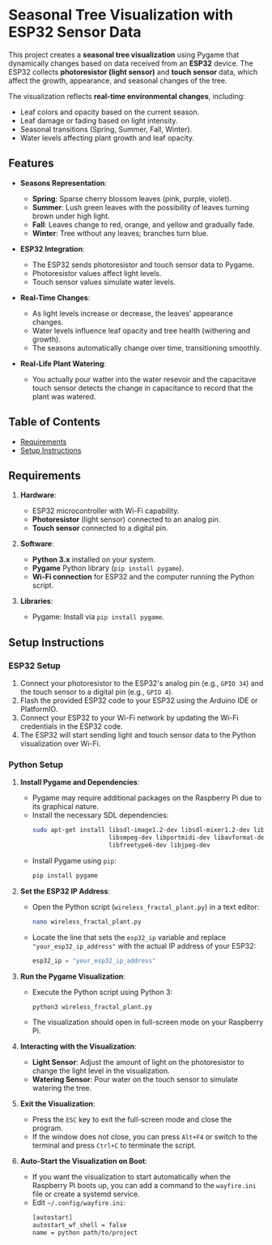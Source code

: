 # Seasonal Tree Visualization with ESP32 Sensor Data

This project creates a **seasonal tree visualization** using Pygame that dynamically changes based on data received from an **ESP32** device. The ESP32 collects **photoresistor (light sensor)** and **touch sensor** data, which affect the growth, appearance, and seasonal changes of the tree.

The visualization reflects **real-time environmental changes**, including:
- Leaf colors and opacity based on the current season.
- Leaf damage or fading based on light intensity.
- Seasonal transitions (Spring, Summer, Fall, Winter).
- Water levels affecting plant growth and leaf opacity.

## Features

- **Seasons Representation**:
  - **Spring**: Sparse cherry blossom leaves (pink, purple, violet).
  - **Summer**: Lush green leaves with the possibility of leaves turning brown under high light.
  - **Fall**: Leaves change to red, orange, and yellow and gradually fade.
  - **Winter**: Tree without any leaves; branches turn blue.

- **ESP32 Integration**:
  - The ESP32 sends photoresistor and touch sensor data to Pygame.
  - Photoresistor values affect light levels.
  - Touch sensor values simulate water levels.

- **Real-Time Changes**:
  - As light levels increase or decrease, the leaves’ appearance changes.
  - Water levels influence leaf opacity and tree health (withering and growth).
  - The seasons automatically change over time, transitioning smoothly.

- **Real-Life Plant Watering**:
  - You actually pour watter into the water resevoir and the capacitave touch sensor detects the change in capacitance to record that the plant was watered.

## Table of Contents

- [Requirements](#requirements)
- [Setup Instructions](#setup-instructions)

## Requirements

1. **Hardware**:
   - ESP32 microcontroller with Wi-Fi capability.
   - **Photoresistor** (light sensor) connected to an analog pin.
   - **Touch sensor** connected to a digital pin.

2. **Software**:
   - **Python 3.x** installed on your system.
   - **Pygame** Python library (`pip install pygame`).
   - **Wi-Fi connection** for ESP32 and the computer running the Python script.

3. **Libraries**:
   - Pygame: Install via `pip install pygame`.

## Setup Instructions

### ESP32 Setup

1. Connect your photoresistor to the ESP32's analog pin (e.g., `GPIO 34`) and the touch sensor to a digital pin (e.g., `GPIO 4`).
2. Flash the provided ESP32 code to your ESP32 using the Arduino IDE or PlatformIO.
3. Connect your ESP32 to your Wi-Fi network by updating the Wi-Fi credentials in the ESP32 code.
4. The ESP32 will start sending light and touch sensor data to the Python visualization over Wi-Fi.

### Python Setup

1. **Install Pygame and Dependencies**:
   - Pygame may require additional packages on the Raspberry Pi due to its graphical nature.
   - Install the necessary SDL dependencies:
     ```bash
     sudo apt-get install libsdl-image1.2-dev libsdl-mixer1.2-dev libsdl-ttf2.0-dev \
                          libsmpeg-dev libportmidi-dev libavformat-dev libswscale-dev \
                          libfreetype6-dev libjpeg-dev
     ```
   - Install Pygame using `pip`:
     ```bash
     pip install pygame
     ```

3. **Set the ESP32 IP Address**:
   - Open the Python script (`wireless_fractal_plant.py`) in a text editor:
     ```bash
     nano wireless_fractal_plant.py
     ```
   - Locate the line that sets the `esp32_ip` variable and replace `"your_esp32_ip_address"` with the actual IP address of your ESP32:
     ```python
     esp32_ip = "your_esp32_ip_address"
     ```

4. **Run the Pygame Visualization**:
   - Execute the Python script using Python 3:
     ```bash
     python3 wireless_fractal_plant.py
     ```
   - The visualization should open in full-screen mode on your Raspberry Pi.

5. **Interacting with the Visualization**:
   - **Light Sensor**: Adjust the amount of light on the photoresistor to change the light level in the visualization.
   - **Watering Sensor**: Pour water on the touch sensor to simulate watering the tree.

6. **Exit the Visualization**:
   - Press the `ESC` key to exit the full-screen mode and close the program.
   - If the window does not close, you can press `Alt+F4` or switch to the terminal and press `Ctrl+C` to terminate the script.

7. **Auto-Start the Visualization on Boot**:
   - If you want the visualization to start automatically when the Raspberry Pi boots up, you can add a command to the `wayfire.ini` file or create a systemd service.
   - Edit `~/.config/wayfire.ini`:
     ```bash
     [autostart]
     autostart_wf_shell = false
     name = python path/to/project
     ```
